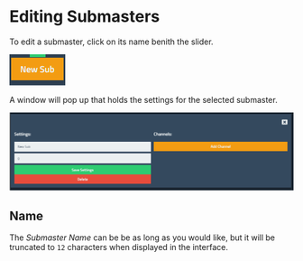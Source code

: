# Editing Submasters

To edit a submaster, click on its name benith the slider.

![Submaster name button](../images/submaster_name.png)

A window will pop up that holds the settings for the selected submaster.

![Submaster settings](../images/submaster_settings.png)

## Name

The *Submaster Name* can be be as long as you would like, but it will be truncated to `12` characters when displayed in the interface.